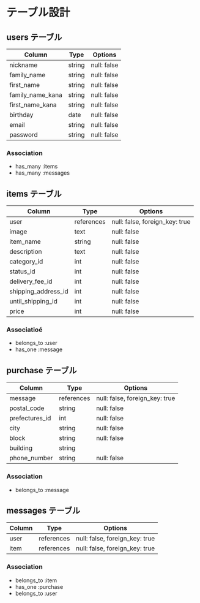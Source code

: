 # テーブル設計

## users テーブル

| Column           | Type   | Options     |
| ---------------- | ------ | ----------- |
| nickname         | string | null: false |
| family_name      | string | null: false |
| first_name       | string | null: false |
| family_name_kana | string | null: false |
| first_name_kana  | string | null: false |
| birthday         | date   | null: false |
| email            | string | null: false |
| password         | string | null: false |

### Association

- has_many :items
- has_many :messages


## items テーブル

| Column              | Type       | Options                        |
| ------------------- | ---------- | ------------------------------ |
| user                | references | null: false, foreign_key: true |
| image               | text       | null: false                    |
| item_name           | string     | null: false                    |
| description         | text       | null: false                    |
| category_id         | int        | null: false                    |
| status_id           | int        | null: false                    |
| delivery_fee_id     | int        | null: false                    |
| shipping_address_id | int        | null: false                    |
| until_shipping_id   | int        | null: false                    |
| price               | int        | null: false                    |

### Associatioé

- belongs_to :user
- has_one :message

## purchase テーブル

| Column           | Type       | Options                        |
| ---------------- | ---------- | ------------------------------ |
| message          | references | null: false, foreign_key: true |
| postal_code      | string     | null: false                    |
| prefectures_id   | int        | null: false                    |
| city             | string     | null: false                    |
| block            | string     | null: false                    |
| building         | string     |                                |
| phone_number     | string     | null: false                    |

### Association

- belongs_to :message

## messages テーブル

| Column           | Type       | Options                        |
| ---------------- | ---------- | ------------------------------ |
| user             | references | null: false, foreign_key: true |
| item             | references | null: false, foreign_key: true |

### Association

- belongs_to :item
- has_one :purchase
- belongs_to :user




